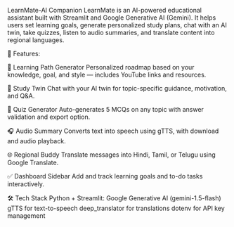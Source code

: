 LearnMate-AI Companion
LearnMate is an AI-powered educational assistant built with Streamlit and Google Generative AI (Gemini). It helps users set learning goals, generate personalized study plans, chat with an AI twin, take quizzes, listen to audio summaries, and translate content into regional languages.

🚀 Features:

📘 Learning Path Generator Personalized roadmap based on your knowledge, goal, and style — includes YouTube links and resources.

💬 Study Twin Chat with your AI twin for topic-specific guidance, motivation, and Q&A.

🧪 Quiz Generator Auto-generates 5 MCQs on any topic with answer validation and export option.

🎧 Audio Summary Converts text into speech using gTTS, with download and audio playback.

🌐 Regional Buddy Translate messages into Hindi, Tamil, or Telugu using Google Translate.

✅ Dashboard Sidebar Add and track learning goals and to-do tasks interactively.

🛠️ Tech Stack Python + Streamlit:
Google Generative AI (gemini-1.5-flash)
gTTS for text-to-speech
deep_translator for translations
dotenv for API key management
